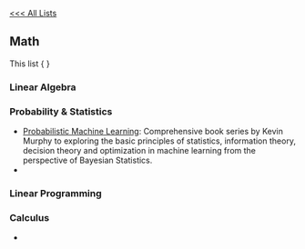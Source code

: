 [<<< All Lists](./../README.md)

## Math

This list { }

### Linear Algebra

### Probability & Statistics
- [Probabilistic Machine Learning]([https://probml.github.io/pml-book/book0.html](https://probml.github.io/pml-book/)): Comprehensive book series by Kevin Murphy to exploring the basic principles of statistics, information theory, decision theory and optimization in machine learning from the perspective of Bayesian Statistics.
- 
### Linear Programming
### Calculus
- 
